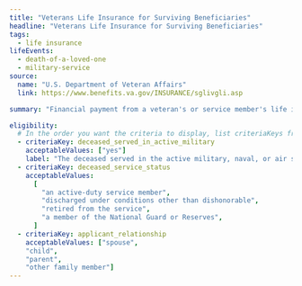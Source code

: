 ```yaml
---
title: "Veterans Life Insurance for Surviving Beneficiaries"
headline: "Veterans Life Insurance for Surviving Beneficiaries"
tags:
  - life insurance
lifeEvents:
  - death-of-a-loved-one
  - military-service
source:
  name: "U.S. Department of Veteran Affairs"
  link: https://www.benefits.va.gov/INSURANCE/sglivgli.asp

summary: "Financial payment from a veteran's or service member's life insurance policy may be available."

eligibility:
  # In the order you want the criteria to display, list criteriaKeys from the csv here, each followed by a comma-separated list of which values indicate eligibility for that criteria. Wrap individual values in quotes if they have inner commas.
  - criteriaKey: deceased_served_in_active_military
    acceptableValues: ["yes"]
    label: "The deceased served in the active military, naval, or air service."
  - criteriaKey: deceased_service_status
    acceptableValues:
      [
        "an active-duty service member",
        "discharged under conditions other than dishonorable",
        "retired from the service",
        "a member of the National Guard or Reserves",
      ]
  - criteriaKey: applicant_relationship
    acceptableValues: ["spouse", 
    "child", 
    "parent", 
    "other family member"]
---
```

